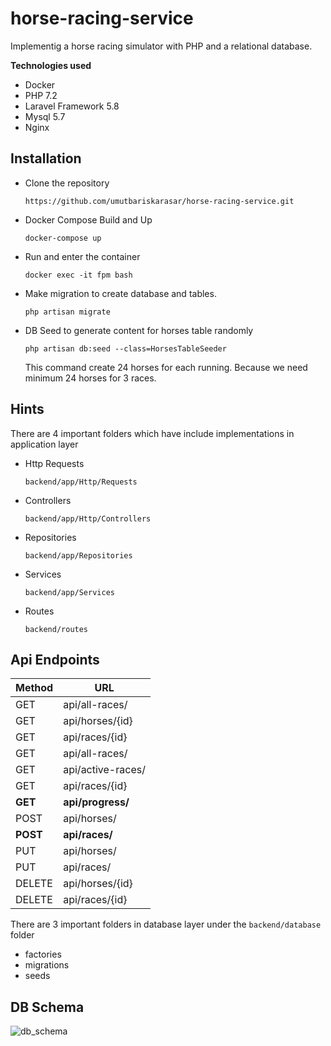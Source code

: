 # horse-racing-service
Implementig a horse racing simulator with PHP and a relational database.

**Technologies used**
- Docker
- PHP 7.2
- Laravel Framework 5.8
- Mysql 5.7
- Nginx 

## Installation
* Clone the repository 

  `https://github.com/umutbariskarasar/horse-racing-service.git`

* Docker Compose Build and Up

  `docker-compose up`

* Run and enter the container 

  `docker exec -it fpm bash`

* Make migration to create database and tables. 

  `php artisan migrate`

* DB Seed to generate content for horses table randomly

  `php artisan db:seed --class=HorsesTableSeeder`
  
   This command create 24 horses for each running. Because we need minimum 24 horses for 3 races. 


## Hints

There are 4 important folders which have include implementations in application layer
* Http Requests

  `backend/app/Http/Requests`

* Controllers 

  `backend/app/Http/Controllers`

* Repositories

  `backend/app/Repositories`
  

* Services

  `backend/app/Services`

* Routes 

  `backend/routes`
 
 ## Api Endpoints


| Method | URL               | 
| -------|-------------------|
| GET    | api/all-races/    |
| GET    | api/horses/{id}   |
| GET    | api/races/{id}    |
| GET    | api/all-races/    | 
| GET    | api/active-races/ | 
| GET    | api/races/{id}    | 
|**GET**| **api/progress/**  |  
| POST   | api/horses/       |
|**POST**| **api/races/**    |  
| PUT    | api/horses/       |
| PUT    | api/races/        |
| DELETE | api/horses/{id}   |
| DELETE | api/races/{id}    |


There are 3 important folders in database layer under the `backend/database` folder 

  * factories
  * migrations
  * seeds
  
  ## DB Schema
  ![db_schema](https://github.com/umutbariskarasar/horse-racing-service/blob/master/horse-race-schema.png)



```
